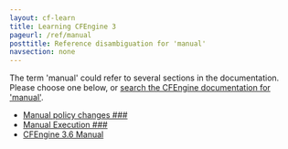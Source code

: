 ```yaml
---
layout: cf-learn
title: Learning CFEngine 3
pageurl: /ref/manual
posttitle: Reference disambiguation for 'manual'
navsection: none
---
```


The term 'manual' could refer to several sections in the documentation. Please choose one below, or
[search the CFEngine documentation for 'manual'](http://docs.cfengine.com/latest/search.html?q=manual).

- [Manual policy changes \#\#\#](http://docs.cfengine.com/latest/enterprise-cfengine-guide-best-practices.html#manual-policy-changes-###)
- [Manual Execution \#\#\#](http://docs.cfengine.com/latest/guide-faq.html#manual-execution-###)
- [CFEngine 3.6 Manual](http://docs.cfengine.com/latest/index.html#cfengine-3-6-manual)
